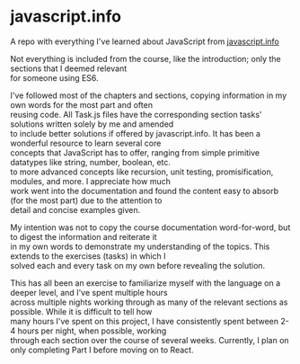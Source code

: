 # javascript.info
A repo with everything I've learned about JavaScript from <a href="https://javascript.info/">javascript.info</a>

Not everything is included from the course, like the introduction; only the sections that I deemed relevant </br>
for someone using ES6. 

I've followed most of the chapters and sections, copying information in my own words for the most part and often </br>
reusing code. All Task.js files have the corresponding section tasks' solutions written solely by me and amended </br>
to include better solutions if offered by javascript.info. It has been a wonderful resource to learn several core </br>
concepts that JavaScript has to offer, ranging from simple primitive datatypes like string, number, boolean, etc. </br>
to more advanced concepts like recursion, unit testing, promisification, modules, and more. I appreciate how much </br>
work went into the documentation and found the content easy to absorb (for the most part) due to the attention to </br>
detail and concise examples given.

My intention was not to copy the course documentation word-for-word, but to digest the information and reiterate it </br>
in my own words to demonstrate my understanding of the topics. This extends to the exercises (tasks) in which I </br>
solved each and every task on my own before revealing the solution.

This has all been an exercise to familiarize myself with the language on a deeper level, and I've spent multiple hours </br>
across multiple nights working through as many of the relevant sections as possible. While it is difficult to tell how </br>
many hours I've spent on this project, I have consistently spent between 2-4 hours per night, when possible, working </br>
through each section over the course of several weeks. Currently, I plan on only completing Part I before moving on to React. 
